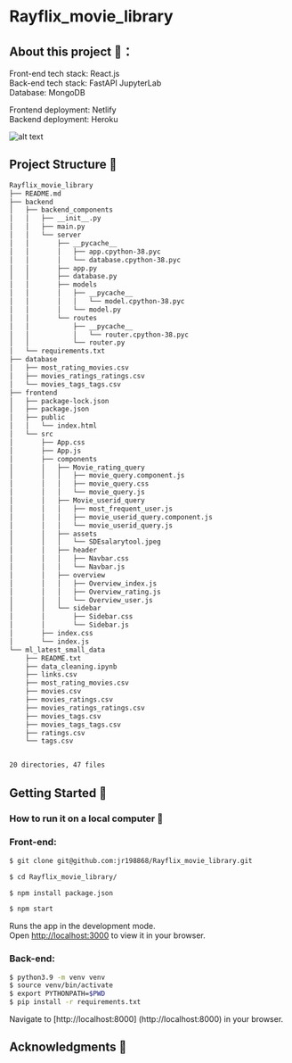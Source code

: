 # Rayflix_movie_library

## About this project 🚀：
Front-end tech stack: React.js  
Back-end tech stack: FastAPI JupyterLab  
Database: MongoDB  

Frontend deployment: Netlify  
Backend deployment: Heroku

![alt text](https://github.com/jr198868/Rayflix_movie_library/blob/main/Rayflixmovielibrary%20.jpg)


## Project Structure 🚀

```sh
Rayflix_movie_library
├── README.md
├── backend
│   ├── backend_components
│   │   ├── __init__.py
│   │   ├── main.py
│   │   └── server
│   │       ├── __pycache__
│   │       │   ├── app.cpython-38.pyc
│   │       │   └── database.cpython-38.pyc
│   │       ├── app.py
│   │       ├── database.py
│   │       ├── models
│   │       │   ├── __pycache__
│   │       │   │   └── model.cpython-38.pyc
│   │       │   └── model.py
│   │       └── routes
│   │           ├── __pycache__
│   │           │   └── router.cpython-38.pyc
│   │           └── router.py
│   └── requirements.txt
├── database
│   ├── most_rating_movies.csv
│   ├── movies_ratings_ratings.csv
│   └── movies_tags_tags.csv
├── frontend
│   ├── package-lock.json
│   ├── package.json
│   ├── public
│   │   └── index.html
│   └── src
│       ├── App.css
│       ├── App.js
│       ├── components
│       │   ├── Movie_rating_query
│       │   │   ├── movie_query.component.js
│       │   │   ├── movie_query.css
│       │   │   └── movie_query.js
│       │   ├── Movie_userid_query
│       │   │   ├── most_frequent_user.js
│       │   │   ├── movie_userid_query.component.js
│       │   │   └── movie_userid_query.js
│       │   ├── assets
│       │   │   └── SDEsalarytool.jpeg
│       │   ├── header
│       │   │   ├── Navbar.css
│       │   │   └── Navbar.js
│       │   ├── overview
│       │   │   ├── Overview_index.js
│       │   │   ├── Overview_rating.js
│       │   │   └── Overview_user.js
│       │   └── sidebar
│       │       ├── Sidebar.css
│       │       └── Sidebar.js
│       ├── index.css
│       └── index.js
└── ml_latest_small_data
    ├── README.txt
    ├── data_cleaning.ipynb
    ├── links.csv
    ├── most_rating_movies.csv
    ├── movies.csv
    ├── movies_ratings.csv
    ├── movies_ratings_ratings.csv
    ├── movies_tags.csv
    ├── movies_tags_tags.csv
    ├── ratings.csv
    └── tags.csv


20 directories, 47 files
```

## Getting Started 🚀
### How to run it on a local computer 🚀

### Front-end:
```sh
$ git clone git@github.com:jr198868/Rayflix_movie_library.git  

$ cd Rayflix_movie_library/

$ npm install package.json

$ npm start
```

Runs the app in the development mode.\
Open [http://localhost:3000](http://localhost:3000) to view it in your browser.

### Back-end:
```sh
$ python3.9 -m venv venv
$ source venv/bin/activate
$ export PYTHONPATH=$PWD
$ pip install -r requirements.txt
```

Navigate to [http://localhost:8000] (http://localhost:8000) in your browser. 

## Acknowledgments 🚀
